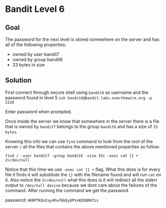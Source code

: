 # Bandit Level 6

## Goal
The password for the next level is stored somewhere on the server and has all of the following properties:

- owned by user bandit7
- owned by group bandit6
- 33 bytes in size

## Solution
First connect through secure shell using `bandit6` as username and the password found in level 5
`ssh bandit6@bandit.labs.overthewire.org -p 2220`

Enter password when prompted.

Once inside the server we know that somewhere in the server there is a file that is owned by `bandit7` belongs to the group `bandit6` and has a size of `33 bytes`.

Knowing this info we can use `find` command to look from the root of the server `/` all the files that contains the above mentioned properties as follow:

`find / -user bandit7 -group bandit6 -size 33c -exec cat {} + 2>/dev/null`

Notice that this time we use `-exec cat {} +` flag. What this does is for every file it finds it will substitute the `{}` with the filename found and will run `cat` on it. Also notice the `2>/dev/null` what this does is it will redirect all the stderr output to `/dev/null device` because we dont care about the failures of the command. After running the command we get the password.

password: `HKBPTKQnIay4Fw76bEy8PVxKEDQRKTzs`